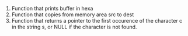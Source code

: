 1. Function that prints buffer in hexa
2. Function that copies from memory area src to dest
3. Function that returns a pointer to the first occurence of the character c in the string s, or NULL if the character is not found.
